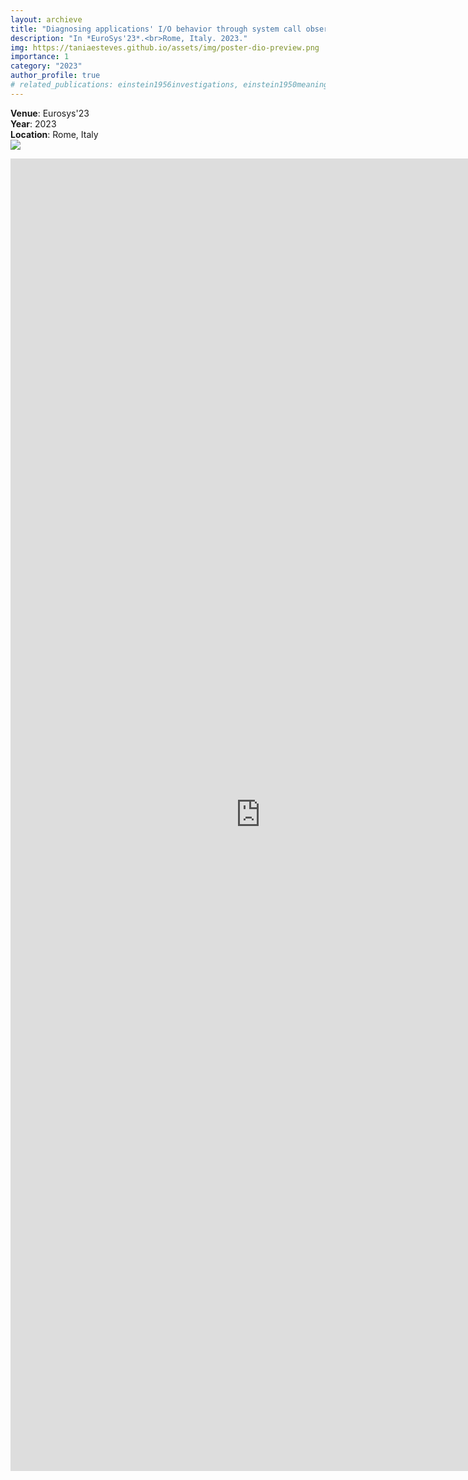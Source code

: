 ```yaml
---
layout: archieve
title: "Diagnosing applications' I/O behavior through system call observability"
description: "In *EuroSys'23*.<br>Rome, Italy. 2023."
img: https://taniaesteves.github.io/assets/img/poster-dio-preview.png
importance: 1
category: "2023"
author_profile: true
# related_publications: einstein1956investigations, einstein1950meaning
---
```


**Venue**: Eurosys'23<br>
**Year**: 2023<br>
**Location**: Rome, Italy<br>
<a href="https://taniaesteves.github.io/files/2023/dio-eurosys23-taniaesteves-poster.pdf">
    <img src="https://img.shields.io/badge/-pdf-black?style=plastic&logo=Adobe%20Acrobat%20Reader&logoColor=white&labelColor=darkred" />
</a>

<embed src="https://taniaesteves.github.io/files/2023/dio-eurosys23-taniaesteves-poster.pdf" width="800px" height="2100px" />


<!--


Every tryout has a beautiful feature showcase page.
It's easy to include images in a flexible 3-column grid format.
Make your photos 1/3, 2/3, or full width.

To give your tryout a background in the portfolio page, just add the img tag to the front matter like so:

    ---
    layout: page
    title: tryout
    description: a tryout with a background image
    img: /https://taniaesteves.github.io/assets/img/poster-dio-preview.png
    ---

<div class="row">
    <div class="col-sm mt-3 mt-md-0">
        {% include figure.html path="https://taniaesteves.github.io/assets/img/poster-dio-preview.png" title="example image" class="img-fluid rounded z-depth-1" %}
    </div>
    <div class="col-sm mt-3 mt-md-0">
        {% include figure.html path="https://taniaesteves.github.io/assets/img/poster-dio-preview.png" title="example image" class="img-fluid rounded z-depth-1" %}
    </div>
    <div class="col-sm mt-3 mt-md-0">
        {% include figure.html path="https://taniaesteves.github.io/assets/img/poster-dio-preview.png" title="example image" class="img-fluid rounded z-depth-1" %}
    </div>
</div>
<div class="caption">
    Caption photos easily. On the left, a road goes through a tunnel. Middle, leaves artistically fall in a hipster photoshoot. Right, in another hipster photoshoot, a lumberjack grasps a handful of pine needles.
</div>
<div class="row">
    <div class="col-sm mt-3 mt-md-0">
        {% include figure.html path="https://taniaesteves.github.io/assets/img/poster-dio-preview.png" title="example image" class="img-fluid rounded z-depth-1" %}
    </div>
</div>
<div class="caption">
    This image can also have a caption. It's like magic.
</div>

You can also put regular text between your rows of images.
Say you wanted to write a little bit about your tryout before you posted the rest of the images.
You describe how you toiled, sweated, *bled* for your tryout, and then... you reveal its glory in the next row of images.


<div class="row justify-content-sm-center">
    <div class="col-sm-8 mt-3 mt-md-0">
        {% include figure.html path="https://taniaesteves.github.io/assets/img/poster-dio-preview.png" title="example image" class="img-fluid rounded z-depth-1" %}
    </div>
    <div class="col-sm-4 mt-3 mt-md-0">
        {% include figure.html path="https://taniaesteves.github.io/assets/img/poster-dio-preview.png" title="example image" class="img-fluid rounded z-depth-1" %}
    </div>
</div>
<div class="caption">
    You can also have artistically styled 2/3 + 1/3 images, like these.
</div>


The code is simple.
Just wrap your images with `<div class="col-sm">` and place them inside `<div class="row">` (read more about the <a href="https://getbootstrap.com/docs/4.4/layout/grid/">Bootstrap Grid</a> system).
To make images responsive, add `img-fluid` class to each; for rounded corners and shadows use `rounded` and `z-depth-1` classes.
Here's the code for the last row of images above:

{% raw %}
```html
<div class="row justify-content-sm-center">
    <div class="col-sm-8 mt-3 mt-md-0">
        {% include figure.html path="https://taniaesteves.github.io/assets/img/poster-dio-preview.png" title="example image" class="img-fluid rounded z-depth-1" %}
    </div>
    <div class="col-sm-4 mt-3 mt-md-0">
        {% include figure.html path="https://taniaesteves.github.io/assets/img/poster-dio-preview.png" title="example image" class="img-fluid rounded z-depth-1" %}
    </div>
</div>
```
{% endraw %} -->